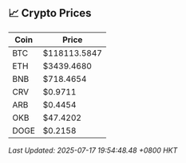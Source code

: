 ## 📈 Crypto Prices

| Coin | Price |
| ---- | ----- |
| BTC | $118113.5847 |
| ETH | $3439.4680 |
| BNB | $718.4654 |
| CRV | $0.9711 |
| ARB | $0.4454 |
| OKB | $47.4202 |
| DOGE | $0.2158 |

_Last Updated: 2025-07-17 19:54:48.48 +0800 HKT_